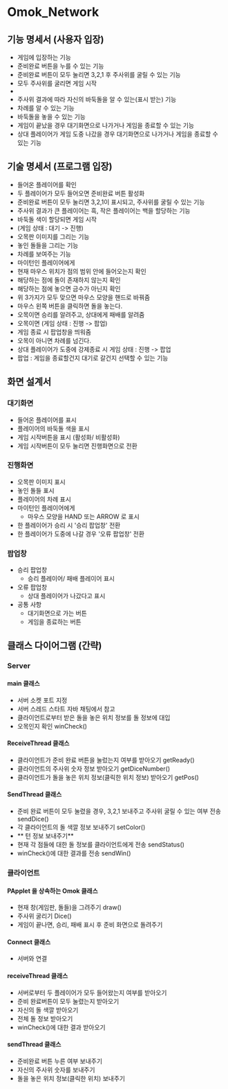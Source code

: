 # Omok_Network
## 기능 명세서 (사용자 입장)
* 게임에 입장하는 기능
* 준비완료 버튼을 누를 수 있는 기능
* 준비완료 버튼이 모두 눌리면 3,2,1 후 주사위를 굴릴 수 있는 기능
* 모두 주사위를 굴리면 게임 시작
* 
* 주사위 결과에 따라 자신의 바둑돌을 알 수 있는(표시 받는) 기능
* 차례를 알 수 있는 기능
* 바둑돌을 놓을 수 있는 기능
* 게임이 끝났을 경우 대기화면으로 나가거나 게임을 종료할 수 있는 기능
* 상대 플레이어가 게임 도중 나갔을 경우 대기화면으로 나가거나 게임을 종료할 수 있는 기능

## 기술 명세서 (프로그램 입장)
* 들어온 플레이어를 확인
* 두 플레이어가 모두 들어오면 준비완료 버튼 활성화
* 준비완료 버튼이 모두 눌리면 3,2,1이 표시되고, 주사위를 굴릴 수 있는 기능
* 주사위 결과가 큰 플레이어는 흑, 작은 플레이어는 백을 할당하는 기능
* 바둑돌 색이 할당되면 게임 시작
* (게임 상태 : 대기 -> 진행)
* 오목판 이미지를 그리는 기능
* 놓인 돌들을 그리는 기능
* 차례를 보여주는 기능
* 마이턴인 플레이어에게
* 현재 마우스 위치가 점의 범위 안에 들어오는지 확인
* 해당하는 점에 돌이 존재하지 않는지 확인
* 해당하는 점에 놓으면 금수가 아닌지 확인
* 위 3가지가 모두 맞으면 마우스 모양을 핸드로 바꿔줌
* 마우스 왼쪽 버튼을 클릭하면 돌을 놓는다.
* 오목이면 승리를 알려주고, 상대에게 패배를 알려줌
* 오목이면 (게임 상태 : 진행 -> 팝업)
* 게임 종료 시 팝업창을 띄워줌
* 오목이 아니면 차례를 넘긴다.
* 상대 플레이어가 도중에 강제종료 시 게임 상태 : 진행 -> 팝업
* 팝업 : 게임을 종료할건지 대기로 갈건지 선택할 수 있는 기능

## 화면 설계서
### 대기화면
* 들어온 플레이어를 표시
* 플레이어의 바둑돌 색을 표시
* 게임 시작버튼을 표시 (활성화/ 비활성화)
* 게임 시작버튼이 모두 눌리면 진행화면으로 전환

### 진행화면
* 오목판 이미지 표시
* 놓인 돌들 표시
* 플레이어의 차례 표시
* 마이턴인 플레이어에게
	* 마우스 모양을 HAND 또는 ARROW 로 표시
* 한 플레이어가 승리 시 '승리 팝업창' 전환
* 한 플레이어가 도중에 나갈 경우 '오류 팝업창' 전환

### 팝업창
* 승리 팝업창
	* 승리 플레이어/ 패배 플레이어 표시
* 오류 팝업창
	* 상대 플레이어가 나갔다고 표시
* 공통 사항
	* 대기화면으로 가는 버튼
	* 게임을 종료하는 버튼

## 클래스 다이어그램 (간략)
### Server
#### main 클래스
* 서버 소켓 포트 지정
* 서버 스레드 스타트  자바 채팅에서 참고
* 클라이언트로부터 받은 돌을 놓은 위치 정보를 돌 정보에 대입
* 오목인지 확인 winCheck()

#### ReceiveThread 클래스
* 클라이언트가 준비 완료 버튼을 눌렀는지 여부를 받아오기 getReady()
* 클라이언트의 주사위 숫자 정보 받아오기 getDiceNumber()
* 클라이언트가 돌을 놓은 위치 정보(클릭한 위치 정보) 받아오기 getPos()

#### SendThread 클래스
* 준비 완료 버튼이 모두 눌렸을 경우, 3,2,1 보내주고 주사위 굴릴 수 있는 여부 전송 sendDice()
* 각 클라이언트의 돌 색깔 정보 보내주기  setColor()
* ** 턴 정보 보내주기**
* 현재 각 점들에 대한 돌 정보를 클라이언트에게 전송 sendStatus()
* winCheck()에 대한 결과를 전송 sendWin()

### 클라이언트
#### PApplet 을 상속하는 Omok 클래스
* 현재 창(게임판, 돌들)을 그려주기 draw()
* 주사위 굴리기 Dice()
* 게임이 끝나면, 승리, 패배 표시 후 준비 화면으로 돌려주기

#### Connect 클래스
* 서버와 연결

#### receiveThread 클래스
* 서버로부터 두 플레이어가 모두 들어왔는지 여부를 받아오기
* 준비 완료버튼이 모두 눌렸는지 받아오기
* 자신의 돌 색깔 받아오기
* 전체 돌 정보 받아오기
* winCheck()에 대한 결과 받아오기 

#### sendThread 클래스
* 준비완료 버튼 누른 여부 보내주기
* 자신의 주사위 숫자를 보내주기
* 돌을 놓은 위치 정보(클릭한 위치) 보내주기